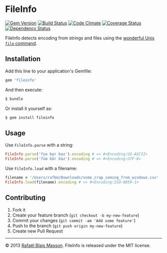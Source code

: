 # FileInfo

[![Gem Version](https://badge.fury.io/rb/fileinfo.png)](http://badge.fury.io/rb/fileinfo)
[![Build Status](https://travis-ci.org/rafBM/fileinfo.png?branch=master)](https://travis-ci.org/rafBM/fileinfo)
[![Code Climate](https://codeclimate.com/github/rafBM/fileinfo.png)](https://codeclimate.com/github/rafBM/fileinfo)
[![Coverage Status](https://coveralls.io/repos/rafBM/fileinfo/badge.png?branch=master)](https://coveralls.io/r/rafBM/fileinfo?branch=master)
[![Dependency Status](https://gemnasium.com/rafBM/fileinfo.png)](https://gemnasium.com/rafBM/fileinfo)

FileInfo detects encoding from strings and files using the [wonderful Unix `file` command](http://en.wikipedia.org/wiki/File_\(command\)).

## Installation

Add this line to your application's Gemfile:

```ruby
gem 'fileinfo'
```

And then execute:

```sh
$ bundle
```

Or install it yourself as:

```sh
$ gem install fileinfo
```

## Usage

Use `FileInfo.parse` with a string:

```ruby
FileInfo.parse('foo bar baz').encoding # => #<Encoding:US-ASCII>
FileInfo.parse('föø bår bàz').encoding # => #<Encoding:UTF-8>
```

Use `FileInfo.load` with a filename:

```ruby
filename = '/Users/rafbm/Downloads/some_crap_coming_from_windows.csv'
FileInfo.load(filename).encoding # => #<Encoding:ISO-8859-1>
```

## Contributing

1. Fork it
2. Create your feature branch (`git checkout -b my-new-feature`)
3. Commit your changes (`git commit -am 'Add some feature'`)
4. Push to the branch (`git push origin my-new-feature`)
5. Create new Pull Request

---

© 2013 [Rafaël Blais Masson](http://heliom.ca). FileInfo is released under the MIT license.
